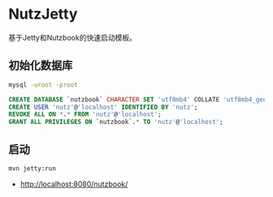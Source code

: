 # NutzJetty

基于Jetty和Nutzbook的快速启动模板。

## 初始化数据库

```bash
mysql -uroot -proot
```

```SQL
CREATE DATABASE `nutzbook` CHARACTER SET 'utf8mb4' COLLATE 'utf8mb4_general_ci';
CREATE USER 'nutz'@'localhost' IDENTIFIED BY 'nutz';
REVOKE ALL ON *.* FROM 'nutz'@'localhost';
GRANT ALL PRIVILEGES ON `nutzbook`.* TO 'nutz'@'localhost';
```

## 启动

```bash
mvn jetty:run
```

- <http://localhost:8080/nutzbook/>
